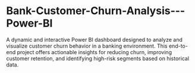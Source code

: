 # Bank-Customer-Churn-Analysis---Power-BI
A dynamic and interactive Power BI dashboard designed to analyze and visualize customer churn behavior in a banking environment. This end-to-end project offers actionable insights for reducing churn, improving customer retention, and identifying high-risk segments based on historical data.
